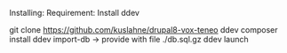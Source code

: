 Installing:
Requirement: Install ddev

git clone https://github.com/kuslahne/drupal8-vox-teneo
ddev composer install
ddev import-db -> provide with file ./db.sql.gz
ddev launch